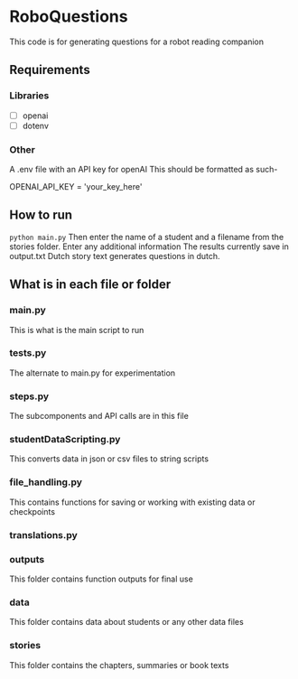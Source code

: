 # RoboQuestions

This code is for generating questions for a robot reading companion
## Requirements
### Libraries
- [ ] openai
- [ ] dotenv
### Other
A .env file with an API key for openAI
This should be formatted as such-

OPENAI_API_KEY = 'your_key_here'

## How to run
 `python main.py`
 Then enter the name of a student and a filename from the stories folder.
 Enter any additional information
 The results currently save in output.txt
 Dutch story text generates questions in dutch.

## What is in each file or folder
### main.py
This is what is the main script to run

### tests.py
The alternate to main.py for experimentation

### steps.py
The subcomponents and API calls are in this file

### studentDataScripting.py
This converts data in json or csv files to string scripts

### file_handling.py
This contains functions for saving or working with existing data or checkpoints

### translations.py

### outputs
This folder contains function outputs for final use

### data
This folder contains data about students or any other data files

### stories
This folder contains the chapters, summaries or book texts
